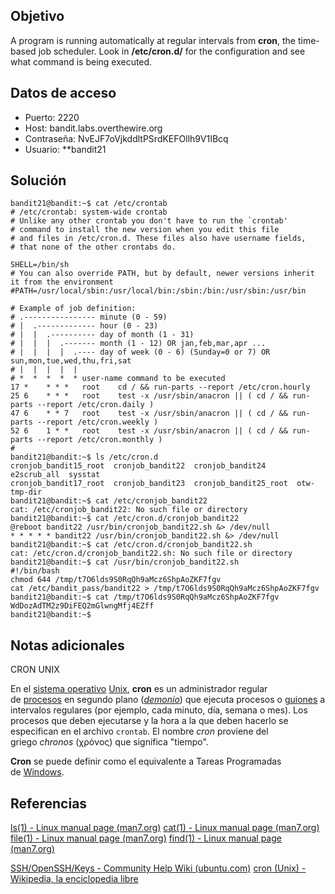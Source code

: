 ## Objetivo

A program is running automatically at regular intervals from **cron**, the time-based job scheduler. Look in **/etc/cron.d/** for the configuration and see what command is being executed.
## Datos de acceso
- Puerto: 2220
- Host: bandit.labs.overthewire.org
- Contraseña: NvEJF7oVjkddltPSrdKEFOllh9V1IBcq
- Usuario: **bandit21

## Solución

```
bandit21@bandit:~$ cat /etc/crontab
# /etc/crontab: system-wide crontab
# Unlike any other crontab you don't have to run the `crontab'
# command to install the new version when you edit this file
# and files in /etc/cron.d. These files also have username fields,
# that none of the other crontabs do.

SHELL=/bin/sh
# You can also override PATH, but by default, newer versions inherit it from the environment
#PATH=/usr/local/sbin:/usr/local/bin:/sbin:/bin:/usr/sbin:/usr/bin

# Example of job definition:
# .---------------- minute (0 - 59)
# |  .------------- hour (0 - 23)
# |  |  .---------- day of month (1 - 31)
# |  |  |  .------- month (1 - 12) OR jan,feb,mar,apr ...
# |  |  |  |  .---- day of week (0 - 6) (Sunday=0 or 7) OR sun,mon,tue,wed,thu,fri,sat
# |  |  |  |  |
# *  *  *  *  * user-name command to be executed
17 *    * * *   root    cd / && run-parts --report /etc/cron.hourly
25 6    * * *   root    test -x /usr/sbin/anacron || ( cd / && run-parts --report /etc/cron.daily )
47 6    * * 7   root    test -x /usr/sbin/anacron || ( cd / && run-parts --report /etc/cron.weekly )
52 6    1 * *   root    test -x /usr/sbin/anacron || ( cd / && run-parts --report /etc/cron.monthly )
#
bandit21@bandit:~$ ls /etc/cron.d
cronjob_bandit15_root  cronjob_bandit22  cronjob_bandit24       e2scrub_all  sysstat
cronjob_bandit17_root  cronjob_bandit23  cronjob_bandit25_root  otw-tmp-dir
bandit21@bandit:~$ cat /etc/cronjob_bandit22
cat: /etc/cronjob_bandit22: No such file or directory
bandit21@bandit:~$ cat /etc/cron.d/cronjob_bandit22
@reboot bandit22 /usr/bin/cronjob_bandit22.sh &> /dev/null
* * * * * bandit22 /usr/bin/cronjob_bandit22.sh &> /dev/null
bandit21@bandit:~$ cat /etc/cron.d/cronjob_bandit22.sh
cat: /etc/cron.d/cronjob_bandit22.sh: No such file or directory
bandit21@bandit:~$ cat /usr/bin/cronjob_bandit22.sh
#!/bin/bash
chmod 644 /tmp/t7O6lds9S0RqQh9aMcz6ShpAoZKF7fgv
cat /etc/bandit_pass/bandit22 > /tmp/t7O6lds9S0RqQh9aMcz6ShpAoZKF7fgv
bandit21@bandit:~$ cat /tmp/t7O6lds9S0RqQh9aMcz6ShpAoZKF7fgv
WdDozAdTM2z9DiFEQ2mGlwngMfj4EZff
bandit21@bandit:~$
```

## Notas adicionales

CRON UNIX

En el [sistema operativo](https://es.wikipedia.org/wiki/Sistema_operativo "Sistema operativo") [Unix](https://es.wikipedia.org/wiki/Unix "Unix"), **cron** es un administrador regular de [procesos](https://es.wikipedia.org/wiki/Proceso_(inform%C3%A1tica) "Proceso (informática)") en segundo plano (_[demonio](https://es.wikipedia.org/wiki/Demonio_(inform%C3%A1tica) "Demonio (informática)")_) que ejecuta procesos o [guiones](https://es.wikipedia.org/wiki/Guion_(inform%C3%A1tica) "Guion (informática)") a intervalos regulares (por ejemplo, cada minuto, día, semana o mes). Los procesos que deben ejecutarse y la hora a la que deben hacerlo se especifican en el archivo `crontab`. El nombre _cron_ proviene del griego _chronos_ (χρόνος) que significa "tiempo".

**Cron** se puede definir como el equivalente a Tareas Programadas de [Windows](https://es.wikipedia.org/wiki/Windows "Windows").

## Referencias

[ls(1) - Linux manual page (man7.org)](https://man7.org/linux/man-pages/man1/ls.1.html)
[cat(1) - Linux manual page (man7.org)](https://man7.org/linux/man-pages/man1/cat.1.html)
[file(1) - Linux manual page (man7.org)](https://man7.org/linux/man-pages/man1/file.1.html)
[find(1) - Linux manual page (man7.org)](https://man7.org/linux/man-pages/man1/find.1.html)

[SSH/OpenSSH/Keys - Community Help Wiki (ubuntu.com)](https://help.ubuntu.com/community/SSH/OpenSSH/Keys)
[cron (Unix) - Wikipedia, la enciclopedia libre](https://es.wikipedia.org/wiki/Cron_(Unix))